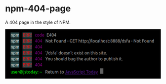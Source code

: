 # npm-404-page
A 404 page in the style of NPM.


![404 Page](https://github.com/JavaScriptToday/npm-404-page/blob/main/404.png)
